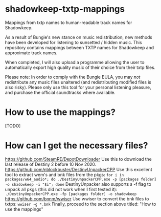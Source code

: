 # shadowkeep-txtp-mappings
Mappings from txtp names to human-readable track names for Shadowkeep.

As a result of Bungie's new stance on music redistribution, new methods have been developed for listening to sunsetted / hidden music.
This repository contains mappings between TXTP names for Shadowkeep and approximate track names.

When completed, I will also upload a programme allowing the user to automatically export high quality music of their choice from their txtp files.

Please note: In order to comply with the Bungie EULA, you may _not_ redistribute any music files unaltered (and redistributing modified files is also risky). Please only use this tool for your personal listening pleasure, and purchase the official soundtracks where available.

# How to use the mappings?
[TODO]
# How can I get the necessary files?
https://github.com/SteamRE/DepotDownloader
Use this to download the last release of Destiny 2 before 10 Nov 2020.
https://github.com/nblockbuster/DestinyUnpackerCPP
Use this excellent tool to extract wem's and bnk files from the pkgs:
`for i in packages/w64_audio*; do ./DestinyUnpackerCPP.exe -p [packages folder] -o shadowkeep -i "$i"; done`
DestinyUnpacker also supports a -f flag to unpack all pkgs (this did not work when I first tested it):
`./DestinyUnpackerCPP.exe -fp [packages folder] -o shadowkeep`
https://github.com/bnnm/wwiser
Use wwiser to convert the bnk files to txtps:
`wwiser -g *.bnk`
Finally, proceed to the section above titled: "How to use the mappings"
